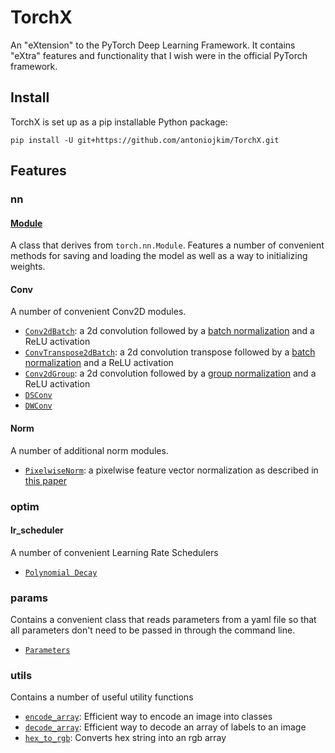 # TorchX

An "eXtension" to the PyTorch Deep Learning Framework. It contains "eXtra" features and functionality that I wish were in the official PyTorch framework.

## Install

TorchX is set up as a pip installable Python package:

```
pip install -U git+https://github.com/antoniojkim/TorchX.git
```

## Features

### nn

#### [Module](https://github.com/antoniojkim/TorchX/blob/master/torchx/nn/Module.py#L5)

A class that derives from `torch.nn.Module`. Features a number of convenient methods for saving and loading the model as well as a way to initializing weights.

#### Conv

A number of convenient Conv2D modules.
* [`Conv2dBatch`](https://github.com/antoniojkim/TorchX/blob/master/torchx/nn/Conv.py#L5): a 2d convolution followed by a [batch normalization](https://arxiv.org/pdf/1502.03167.pdf) and a ReLU activation
* [`ConvTranspose2dBatch`](https://github.com/antoniojkim/TorchX/blob/master/torchx/nn/Conv.py#L31): a 2d convolution transpose followed by a [batch normalization](https://arxiv.org/pdf/1502.03167.pdf) and a ReLU activation
* [`Conv2dGroup`](https://github.com/antoniojkim/TorchX/blob/master/torchx/nn/Conv.py#L57): a 2d convolution followed by a [group normalization](https://arxiv.org/pdf/1803.08494.pdf) and a ReLU activation
* [`DSConv`](https://github.com/antoniojkim/TorchX/blob/master/torchx/nn/Conv.py#L81)
* [`DWConv`](https://github.com/antoniojkim/TorchX/blob/master/torchx/nn/Conv.py#L94)

#### Norm

A number of additional norm modules.
* [`PixelwiseNorm`](https://github.com/antoniojkim/TorchX/blob/master/torchx/nn/Norm.py#L5): a pixelwise feature vector normalization as described in [this paper](https://arxiv.org/pdf/1710.10196.pdf)

### optim

#### lr_scheduler

A number of convenient Learning Rate Schedulers
* [`Polynomial Decay`](https://github.com/antoniojkim/TorchX/blob/master/torchx/optim/lr_scheduler/PolynomialLR.py#L6)

### params

Contains a convenient class that reads parameters from a yaml file so that all parameters don't need to be passed in through the command line.
* [`Parameters`](https://github.com/antoniojkim/TorchX/blob/master/torchx/params/Parameters.py#L15)

### utils

Contains a number of useful utility functions
* [`encode_array`](https://github.com/antoniojkim/TorchX/blob/master/torchx/utils/OneHot.py#L7): Efficient way to encode an image into classes
* [`decode_array`](https://github.com/antoniojkim/TorchX/blob/master/torchx/utils/OneHot.py#L31): Efficient way to decode an array of labels to an image
* [`hex_to_rgb`](https://github.com/antoniojkim/TorchX/blob/master/torchx/utils/Colour.py#L7): Converts hex string into an rgb array
